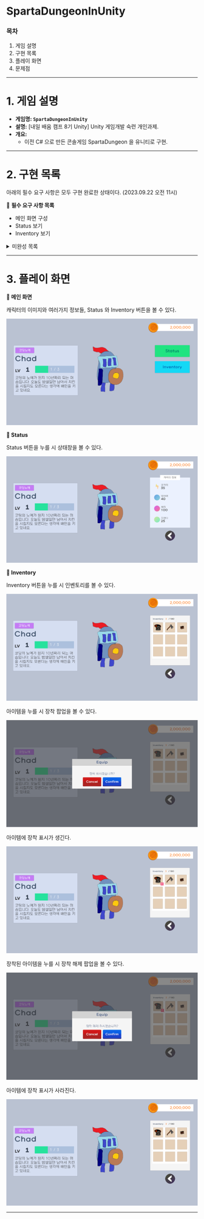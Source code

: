 # SpartaDungeonInUnity

### 목차

1. 게임 설명
2. 구현 목록
3. 플레이 화면
4. 문제점

---

# 1. 게임 설명

- **게임명: `SpartaDungeonInUnity`**
- **설명:** [내일 배움 캠프 8기 Unity] Unity 게임개발 숙련 개인과제.
- **개요:**
    - 이전 C# 으로 만든 콘솔게임 SpartaDungeon 을 유니티로 구현.

---

# 2. 구현 목록

아래의 필수 요구 사항은 모두 구현 완료한 상태이다. (2023.09.22 오전 11시)

🔽 **필수 요구 사항 목록**

- 메인 화면 구성
- Status 보기
- Inventory 보기

<details>
<summary>미완성 목록</summary>

🔽 **선택 요구사항 목록**

- 아이템 장착 팝업 업그레이드 (난이도 - ★★★☆☆)
- 상점 기능 (난이도 - ★★★★★)
</details>

---

# 3. 플레이 화면

**🔽 메인 화면**

캐릭터의 이미지와 여러가지 정보들, Status 와 Inventory 버튼을 볼 수 있다.

![MainScene1](/Assets/MainScene1.png)

**🔽 Status**

Status 버튼을 누를 시 상태창을 볼 수 있다.

![MainScene2](/Assets/MainScene2.png)

**🔽 Inventory**

Inventory 버튼을 누를 시 인벤토리를 볼 수 있다.

![MainScene3](/Assets/MainScene3.png)

아이템을 누를 시 장착 팝업을 볼 수 있다.

![MainScene4](/Assets/MainScene4.png)

아이템에 장착 표시가 생긴다.

![MainScene5](/Assets/MainScene5.png)

장착된 아이템을 누를 시 장착 해제 팝업을 볼 수 있다.

![MainScene6](/Assets/MainScene6.png)

아이템에 장착 표시가 사라진다.

![MainScene7](/Assets/MainScene7.png)

---
